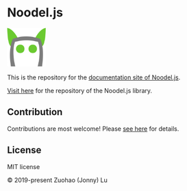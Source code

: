 # Noodel.js

<img alt="Noodel logo" src="assets/logo_v8_textless_512x512.svg" width="90">

This is the repository for the [documentation site of Noodel.js](https://js.noodel.io).

[Visit here](https://github.com/zlu883/noodel-js) for the repository of the Noodel.js library.

## Contribution

Contributions are most welcome! Please [see here](https://github.com/zlu883/noodel-js/blob/master/CONTRIBUTING.md) for details.

## License

MIT license

© 2019-present Zuohao (Jonny) Lu
